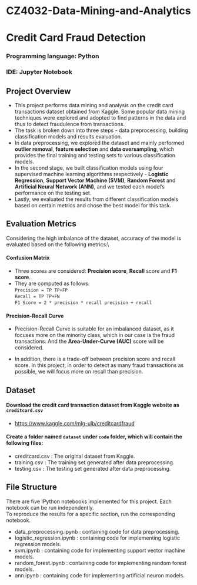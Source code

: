 # CZ4032-Data-Mining-and-Analytics
# Credit Card Fraud Detection
### Programming language: Python
### IDE: Jupyter Notebook
## Project Overview
+ This project performs data mining and analysis on the credit card transactions dataset obtained from Kaggle. Some popular data mining techniques were explored and adopted to find patterns in the data and thus to detect fraudulence from transactions. 
+ The task is broken down into three steps - data preprocessing, building classification models and results evaluation. 
+ In data preprocessing, we explored the dataset and mainly performed **outlier removal**, **feature selection** and **data oversampling**, which provides the final training and testing sets to various classification models. 
+ In the second stage, we built classification models using four supervised machine learning algorithms respectively - **Logistic Regression**, **Support Vector Machine (SVM)**, **Random Forest** and **Artificial Neural Network (ANN)**, and we tested each model’s performance on the testing set. 
+ Lastly, we evaluated the results from different classification models based on certain metrics and chose the best model for this task.

## Evaluation Metrics
Considering the high imbalance of the dataset, accuracy of the model is evaluated based on the following metrics:\
#### Confusion Matrix
+ Three scores are considered: **Precision score**, **Recall** score and **F1 score**.
+ They are computed as follows:\
 `Precision = TP TP+FP`\
 `Recall = TP TP+FN`\
 `F1 Score = 2 * precision * recall precision + recall`
#### Precision-Recall Curve
+ Precision-Recall Curve is suitable for an imbalanced dataset, as it focuses more on the minority class, which in our case is the fraud transactions. And the **Area-Under-Curve (AUC)** score will be considered.

+ In addition, there is a trade-off between precision score and recall score. In this project, in order to detect as many fraud transactions as possible, we will focus more on recall than precision.


## Dataset
#### Download the credit card transaction dataset from Kaggle website as `creditcard.csv`
+ https://www.kaggle.com/mlg-ulb/creditcardfraud

#### Create a folder named `dataset` under `code` folder, which will contain the following files:
+ creditcard.csv : The original dataset from Kaggle.
+ training.csv : The training set generated after data preprocessing. 
+ testing.csv : The testing set generated after data preprocessing.

## File Structure
There are five IPython notebooks implemented for this project. Each notebook can be run independently.\
To reproduce the results for a specific section, run the corresponding notebook.

+ data_preprocessing.ipynb : containing code for data preprocessing.
+ logistic_regression.ipynb : containing code for implementing logistic regression models.
+ svm.ipynb : containing code for implementing support vector machine models.
+ random_forest.ipynb : containing code for implementing random forest models.
+ ann.ipynb : containing code for implementing artificial neuron models.


